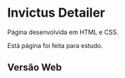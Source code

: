 # Invictus Detailer
<p>Página desenvolvida em HTML e CSS.</p>
<p>Está página foi feita para estudo.</p>

## Versão Web
